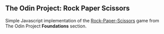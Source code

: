 ## The Odin Project: Rock Paper Scissors
Simple Javascript implementation of the [Rock-Paper-Scissors](https://www.theodinproject.com/paths/foundations/courses/foundations/lessons/rock-paper-scissors) game from The Odin Project **Foundations** section.
